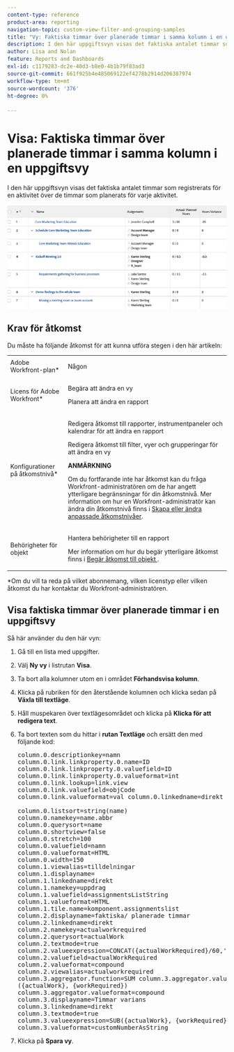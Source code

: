 ```yaml
---
content-type: reference
product-area: reporting
navigation-topic: custom-view-filter-and-grouping-samples
title: "Vy: Faktiska timmar över planerade timmar i samma kolumn i en uppgiftsvy"
description: I den här uppgiftsvyn visas det faktiska antalet timmar som registrerats för en uppgift över de timmar som planerats för varje uppgift.
author: Lisa and Nolan
feature: Reports and Dashboards
exl-id: c1179283-dc2e-40d3-b8e0-4b1b79f83ad3
source-git-commit: 661f925b4e485069122ef4278b2914d206387974
workflow-type: tm+mt
source-wordcount: '376'
ht-degree: 0%

---
```


# Visa: Faktiska timmar över planerade timmar i samma kolumn i en uppgiftsvy

I den här uppgiftsvyn visas det faktiska antalet timmar som registrerats för en aktivitet över de timmar som planerats för varje aktivitet.

![actual_vs_planning_in_task_report.png](assets/actual-vs-planned-in-task-report-350x58.png)

## Krav för åtkomst

Du måste ha följande åtkomst för att kunna utföra stegen i den här artikeln:

<table style="table-layout:auto"> 
 <col> 
 <col> 
 <tbody> 
  <tr> 
   <td role="rowheader">Adobe Workfront-plan*</td> 
   <td> <p>Någon</p> </td> 
  </tr> 
  <tr> 
   <td role="rowheader">Licens för Adobe Workfront*</td> 
   <td> <p>Begära att ändra en vy </p>
   <p>Planera att ändra en rapport</p> </td> 
  </tr> 
  <tr> 
   <td role="rowheader">Konfigurationer på åtkomstnivå*</td> 
   <td> <p>Redigera åtkomst till rapporter, instrumentpaneler och kalendrar för att ändra en rapport</p> <p>Redigera åtkomst till filter, vyer och grupperingar för att ändra en vy</p> <p><b>ANMÄRKNING</b>

Om du fortfarande inte har åtkomst kan du fråga Workfront-administratören om de har angett ytterligare begränsningar för din åtkomstnivå. Mer information om hur en Workfront-administratör kan ändra din åtkomstnivå finns i <a href="../../../administration-and-setup/add-users/configure-and-grant-access/create-modify-access-levels.md" class="MCXref xref">Skapa eller ändra anpassade åtkomstnivåer</a>.</p> </td>
</tr>  
  <tr> 
   <td role="rowheader">Behörigheter för objekt</td> 
   <td> <p>Hantera behörigheter till en rapport</p> <p>Mer information om hur du begär ytterligare åtkomst finns i <a href="../../../workfront-basics/grant-and-request-access-to-objects/request-access.md" class="MCXref xref">Begär åtkomst till objekt </a>.</p> </td> 
  </tr> 
 </tbody> 
</table>

&#42;Om du vill ta reda på vilket abonnemang, vilken licenstyp eller vilken åtkomst du har kontaktar du Workfront-administratören.

## Visa faktiska timmar över planerade timmar i en uppgiftsvy

Så här använder du den här vyn:

1. Gå till en lista med uppgifter.
1. Välj **Ny vy** i listrutan **Visa**.

1. Ta bort alla kolumner utom en i området **Förhandsvisa kolumn**.
1. Klicka på rubriken för den återstående kolumnen och klicka sedan på **Växla till textläge**.
1. Håll muspekaren över textlägesområdet och klicka på **Klicka för att redigera text**.
1. Ta bort texten som du hittar i **rutan Textläge** och ersätt den med följande kod:
   <pre>column.0.descriptionkey=namn<br>column.0.link.linkproperty.0.name=ID<br>column.0.link.linkproperty.0.valuefield=ID<br>column.0.link.linkproperty.0.valueformat=int<br>column.0.link.lookup=link.view<br>column.0.link.valuefield=objCode<br>column.0.link.valueformat=val column.0.linkedname=direkt<br><br>column.0.listsort=string(name)<br>column.0.namekey=name.abbr<br>column.0.querysort=name<br>column.0.shortview=false<br>column.0.stretch=100<br>column.0.valuefield=namn<br>column.0.valueformat=HTML<br>column.0.width=150<br>column.1.viewalias=tilldelningar<br>column.1.displayname=<br>column.1.linkedname=direkt<br>column.1.namekey=uppdrag<br>column.1.valuefield=assignmentsListString<br>column.1.valueformat=HTML<br>column.1.tile.name=komponent.assignmentslist<br>column.2.displayname=faktiska/ planerade timmar<br>column.2.linkedname=direkt<br>column.2.namekey=actualworkrequired<br>column.2.querysort=actualWork<br>column.2.textmode=true<br>column.2.valueexpression=CONCAT({actualWorkRequired}/60,' / ',{workRequired}/60)<br>column.2.valuefield=actualWorkRequired<br>column.2.valueformat=compound<br>column.2.viewalias=actualworkrequired<br>column.3.aggregator.function=SUM column.3.aggregator.valueexpression=SUB<br>({actualWork}, {workRequired})<br>column.3.aggregator.valueformat=compound<br>column.3.displayname=Timmar varians<br>column.3.linkedname=direkt<br>column.3.textmode=true<br>column.3.valueexpression=SUB({actualWork}, {workRequired})/60<br>column.3.valueformat=customNumberAsString</pre>

1. Klicka på **Spara vy**.
